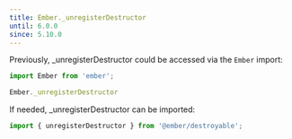 ```yaml
---
title: Ember._unregisterDestructor
until: 6.0.0
since: 5.10.0
---
```



Previously, _unregisterDestructor could be accessed via the `Ember` import:
```js
import Ember from 'ember';

Ember._unregisterDestructor
```

 If needed, _unregisterDestructor can be imported:
```js
import { unregisterDestructor } from '@ember/destroyable';
```
